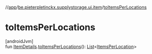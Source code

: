 //[app](../../index.md)/[be.pieterpletinckx.supplystorage.ui.item](index.md)/[toItemsPerLocations](to-items-per-locations.md)

# toItemsPerLocations

[androidJvm]\
fun [ItemDetails](-item-details/index.md).[toItemsPerLocations](to-items-per-locations.md)(): [List](https://kotlinlang.org/api/latest/jvm/stdlib/kotlin.collections/-list/index.html)&lt;[ItemsPerLocation](../be.pieterpletinckx.supplystorage.data.itemPerLocation/-items-per-location/index.md)&gt;
